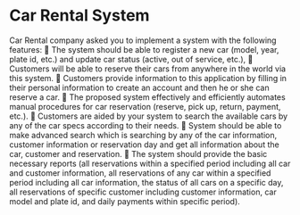 # Car Rental System
 Car Rental company asked you to implement a system with the following features:  The system should be able to register a new car (model, year, plate id, etc.) and update  car status (active, out of service, etc.),  Customers will be able to reserve their cars from anywhere in the world via this system.   Customers provide information to this application by filling in their personal  information to create an account and then he or she can reserve a car.   The proposed system effectively and efficiently automates manual procedures for car  reservation (reserve, pick up, return, payment, etc.).   Customers are aided by your system to search the available cars by any of the car specs  according to their needs.   System should be able to make advanced search which is searching by any of the car  information, customer information or reservation day and get all information about  the car, customer and reservation.  The system should provide the basic necessary reports (all reservations within a  specified period including all car and customer information, all reservations of any car  within a specified period including all car information, the status of all cars on a  specific day, all reservations of specific customer including customer information, car  model and plate id, and daily payments within specific period). 
